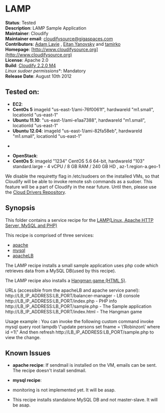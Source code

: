 # LAMP

**Status**: Tested  
**Description**: LAMP Sample Application  
**Maintainer**:       Cloudify  
**Maintainer email**: cloudifysource@gigaspaces.com  
**Contributors**:  [Adam Lavie](https://github.com/adaml) , [Eitan Yanovsky](https://github.com/eitany) and [tamirko](https://github.com/tamirko)  
**Homepage**:   [http://www.cloudifysource.org](http://www.cloudifysource.org)  
**License**:      Apache 2.0   
**Build**:  [Cloudify 2.2.0 M4](http://repository.cloudifysource.org/org/cloudifysource/2.2.0/gigaspaces-cloudify-2.2.0-m4-b2493-77.zip)   
**Linux* sudoer permissions**:	Mandatory     
**Release Date**: August 10th 2012  


Tested on:
--------

* <strong>EC2</strong>: 
 * <strong>CentOs 5</strong> imageId "us-east-1/ami-76f0061f", hardwareId "m1.small", locationId "us-east-1"  
 * <strong>Ubuntu 11.10</strong>: "us-east-1/ami-e1aa7388", hardwareId "m1.small", locationId "us-east-1"  
 * <strong>Ubuntu 12.04</strong>: imageId "us-east-1/ami-82fa58eb", hardwareId "m1.small", locationId "us-east-1"  

- 
   
* <strong>OpenStack</strong>:  
 * <strong>CentOs 5</strong>: imageId "1234" CentOS 5.6 64-bit, hardwareId "103"  standard.large - 4 vCPU / 8 GB RAM / 240 GB HD , az-1.region-a.geo-1 

We disable the requiretty flag in /etc/sudoers on the installed VMs, so that Cloudify will be able to invoke remote ssh commands as a sudoer. This feature will be a part of Cloudify in the near future.
Until then, please use the [Cloud Drivers Repository](https://github.com/CloudifySource/cloudify-cloud-drivers). 


Synopsis
--------

This folder contains a service recipe for the [LAMP(Linux, Apache HTTP Server, MySQL and PHP)](http://en.wikipedia.org/wiki/LAMP_%28software_bundle%29) 

This recipe is comprised of three services:
* [apache](../../services/apache/README.md) 
* [mysql](../../services/mysql/README.md) 
* [apacheLB](../../services/apacheLB/README.md) 

The LAMP recipe installs a small sample application uses php code which retrieves data from a MySQL DB(used by this recipe).

The LAMP recipe also installs a [Hangman game (HTML 5)](https://01.org/html5webapps/webapps/hangonman).

URLs (accessible from the apacheLB and apache service panel):
http://LB_IP_ADDRESS:LB_PORT/balancer-manager - LB console
http://LB_IP_ADDRESS:LB_PORT/index.php - PHP info
http://LB_IP_ADDRESS:LB_PORT/sample.php - The Sample application
http://LB_IP_ADDRESS:LB_PORT/index.html - The Hangman game

Usage example : 
 You can invoke the following custom command
  invoke mysql query root lampdb \\"update persons set fname = \\'Robinzon\\' where id =1\\"
 And then refresh http://LB_IP_ADDRESS:LB_PORT/sample.php to view the change.
 
## Known Issues

* <strong>apache recipe</strong>: If sendmail is installed on the VM, emails can be sent. The recipe doesn't install sendmail. 

* <strong>mysql recipe</strong>: 
 * monitoring is not implemented yet. It will be asap.  
 * This recipe installs standalone MySQL DB and not master-slave. It will be asap.  
 
 



